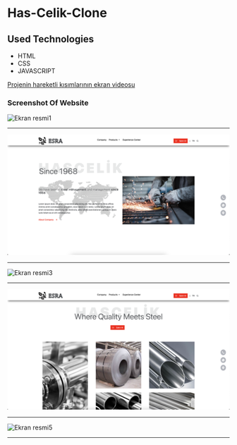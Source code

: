 # Has-Celik-Clone
## Used Technologies 
* HTML
* CSS
* JAVASCRIPT

[Projenin hareketli kısımlarının ekran videosu](https://disk.yandex.com.tr/i/eUhj0weiY0vlAg)


### Screenshot Of Website 
![Ekran resmi1](https://github.com/CavdarEsra/Has-Celik-Clone/blob/main/steel1.png)

------------------------------------------------------------------------------------
![Ekran resmi2](https://github.com/CavdarEsra/Has-Celik-Clone/blob/main/steel2.png)

------------------------------------------------------------------------------------

![Ekran resmi3](https://github.com/CavdarEsra/Has-Celik-Clone/blob/main/steel3.png)

------------------------------------------------------------------------------------

![Ekran resmi4](https://github.com/CavdarEsra/Has-Celik-Clone/blob/main/steel4.png)

------------------------------------------------------------------------------------

![Ekran resmi5](https://github.com/CavdarEsra/Has-Celik-Clone/blob/main/steel5.png)

------------------------------------------------------------------------------------





